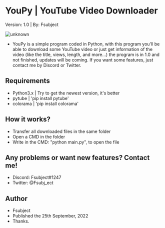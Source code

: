 # YouPy | YouTube Video Downloader
Version: 1.0 | By: Fsubject

![unknown](https://user-images.githubusercontent.com/47669927/192166810-1fffd609-1c8e-4f22-b444-1d8be63ca9d5.png)

- YouPy is a simple program coded in Python, with this program you'll be able to download
       some YouTube video or just get information of the video (like the title, views, length, and more...)
       the program is in 1.0 and not finished, updates will be coming. If you want some features, just
       contact me by Discord or Twitter.

## Requirements
- Python3.x | Try to get the newest version, it's better
- pytube | 'pip install pytube'
- colorama | 'pip install colorama'

## How it works?
- Transfer all downloaded files in the same folder
- Open a CMD in the folder
- Write in the CMD: "python main.py", to open the file

## Any problems or want new features? Contact me!
- Discord: Fsubject#1247
- Twitter: @Fsubj_ect

## Author
- Fsubject
- Published the 25th September, 2022
- Thanks.
